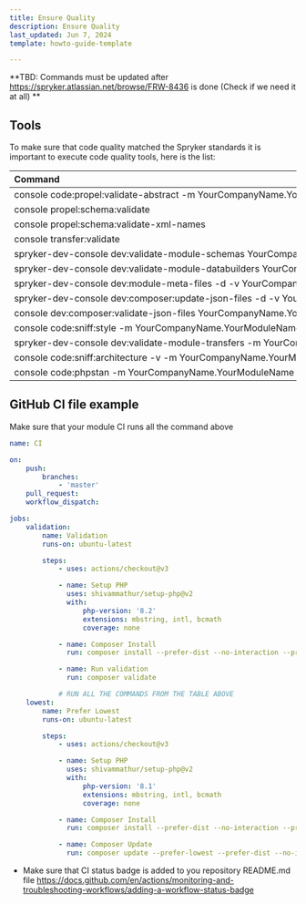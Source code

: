 ```yaml
---
title: Ensure Quality
description: Ensure Quality
last_updated: Jun 7, 2024
template: howto-guide-template

---
```


<style>
  table th, table td {
    white-space: nowrap;
  }
</style>

**TBD: Commands must be updated after https://spryker.atlassian.net/browse/FRW-8436 is done (Check if we need it at all)  **

## Tools

To make sure that code quality matched the Spryker standards it is important to execute code quality tools, here is the list:

| Command                                                                                 | Description                                               |
|:----------------------------------------------------------------------------------------|:----------------------------------------------------------| 
| console code:propel:validate-abstract -m YourCompanyName.YourModuleName                 | Checks Abstract classes for Propel tables exist in core   |
| console propel:schema:validate                                                          | Validates Propel the schema files.                        |
| console propel:schema:validate-xml-names                                                | Validates Propel XML element name rules for schema files. |
| console transfer:validate                                                               | Validates transfer XML definition files.                  |
| spryker-dev-console dev:validate-module-schemas YourCompanyName.YourModuleName          | Validates schema definitions for each module.             |
| spryker-dev-console dev:validate-module-databuilders YourCompanyName.YourModuleName     | Validates databuilder XML files for each module.          |
| spryker-dev-console dev:module-meta-files -d -v YourCompanyName.YourModuleName          | Updates meta files for each module.                       |
| spryker-dev-console dev:composer:update-json-files -d -v YourCompanyName.YourModuleName | Update composer.json of core modules.                     |
| console dev:composer:validate-json-files YourCompanyName.YourModuleName                 | Validates composer.json files from core modules.          |
| console code:sniff:style -m YourCompanyName.YourModuleName                              | Sniffs and fixes code style.                              |
| spryker-dev-console dev:validate-module-transfers -m YourCompanyName.YourModuleName     | Validates transfer definition for the module.             |
| console code:sniff:architecture -v -m YourCompanyName.YourModuleName                    | Validates module architecture.                            |
| console code:phpstan -m YourCompanyName.YourModuleName                                  | Runs PHPStan static analyzer.                             |

## GitHub CI file example 

Make sure that your module CI runs all the command above

```yaml
name: CI

on:
    push:
        branches:
            - 'master'
    pull_request:
    workflow_dispatch:

jobs:
    validation:
        name: Validation
        runs-on: ubuntu-latest

        steps:
            - uses: actions/checkout@v3

            - name: Setup PHP
              uses: shivammathur/setup-php@v2
              with:
                  php-version: '8.2'
                  extensions: mbstring, intl, bcmath
                  coverage: none

            - name: Composer Install
              run: composer install --prefer-dist --no-interaction --profile

            - name: Run validation
              run: composer validate

            # RUN ALL THE COMMANDS FROM THE TABLE ABOVE
    lowest:
        name: Prefer Lowest
        runs-on: ubuntu-latest

        steps:
            - uses: actions/checkout@v3

            - name: Setup PHP
              uses: shivammathur/setup-php@v2
              with:
                  php-version: '8.1'
                  extensions: mbstring, intl, bcmath
                  coverage: none

            - name: Composer Install
              run: composer install --prefer-dist --no-interaction --profile

            - name: Composer Update
              run: composer update --prefer-lowest --prefer-dist --no-interaction --profile -vvv

```

- Make sure that CI status badge is added to you repository README.md file https://docs.github.com/en/actions/monitoring-and-troubleshooting-workflows/adding-a-workflow-status-badge